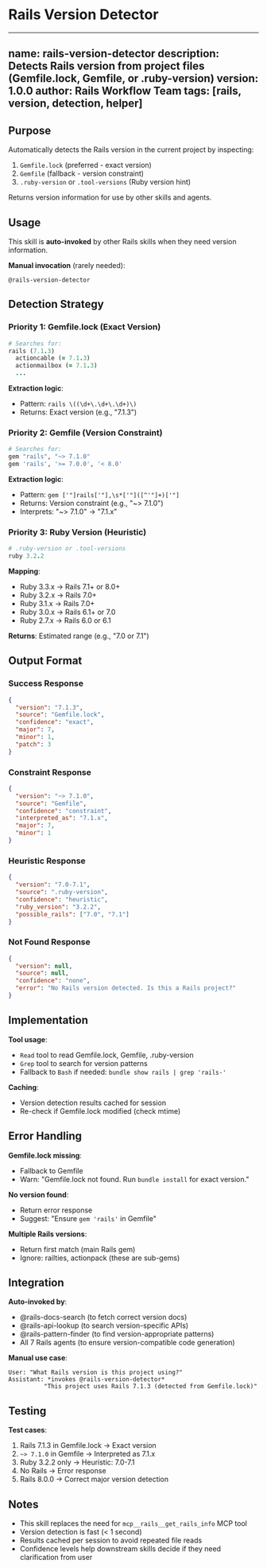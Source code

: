 # Rails Version Detector

---
name: rails-version-detector
description: Detects Rails version from project files (Gemfile.lock, Gemfile, or .ruby-version)
version: 1.0.0
author: Rails Workflow Team
tags: [rails, version, detection, helper]
---

## Purpose

Automatically detects the Rails version in the current project by inspecting:
1. `Gemfile.lock` (preferred - exact version)
2. `Gemfile` (fallback - version constraint)
3. `.ruby-version` or `.tool-versions` (Ruby version hint)

Returns version information for use by other skills and agents.

## Usage

This skill is **auto-invoked** by other Rails skills when they need version information.

**Manual invocation** (rarely needed):
```
@rails-version-detector
```

## Detection Strategy

### Priority 1: Gemfile.lock (Exact Version)
```ruby
# Searches for:
rails (7.1.3)
  actioncable (= 7.1.3)
  actionmailbox (= 7.1.3)
  ...
```

**Extraction logic**:
- Pattern: `rails \((\d+\.\d+\.\d+)\)`
- Returns: Exact version (e.g., "7.1.3")

### Priority 2: Gemfile (Version Constraint)
```ruby
# Searches for:
gem "rails", "~> 7.1.0"
gem 'rails', '>= 7.0.0', '< 8.0'
```

**Extraction logic**:
- Pattern: `gem ['"]rails['"],\s*['"]([^'"]+)['"]`
- Returns: Version constraint (e.g., "~> 7.1.0")
- Interprets: "~> 7.1.0" → "7.1.x"

### Priority 3: Ruby Version (Heuristic)
```ruby
# .ruby-version or .tool-versions
ruby 3.2.2
```

**Mapping**:
- Ruby 3.3.x → Rails 7.1+ or 8.0+
- Ruby 3.2.x → Rails 7.0+
- Ruby 3.1.x → Rails 7.0+
- Ruby 3.0.x → Rails 6.1+ or 7.0
- Ruby 2.7.x → Rails 6.0 or 6.1

**Returns**: Estimated range (e.g., "7.0 or 7.1")

## Output Format

### Success Response
```json
{
  "version": "7.1.3",
  "source": "Gemfile.lock",
  "confidence": "exact",
  "major": 7,
  "minor": 1,
  "patch": 3
}
```

### Constraint Response
```json
{
  "version": "~> 7.1.0",
  "source": "Gemfile",
  "confidence": "constraint",
  "interpreted_as": "7.1.x",
  "major": 7,
  "minor": 1
}
```

### Heuristic Response
```json
{
  "version": "7.0-7.1",
  "source": ".ruby-version",
  "confidence": "heuristic",
  "ruby_version": "3.2.2",
  "possible_rails": ["7.0", "7.1"]
}
```

### Not Found Response
```json
{
  "version": null,
  "source": null,
  "confidence": "none",
  "error": "No Rails version detected. Is this a Rails project?"
}
```

## Implementation

**Tool usage**:
- `Read` tool to read Gemfile.lock, Gemfile, .ruby-version
- `Grep` tool to search for version patterns
- Fallback to `Bash` if needed: `bundle show rails | grep 'rails-'`

**Caching**:
- Version detection results cached for session
- Re-check if Gemfile.lock modified (check mtime)

## Error Handling

**Gemfile.lock missing**:
- Fallback to Gemfile
- Warn: "Gemfile.lock not found. Run `bundle install` for exact version."

**No version found**:
- Return error response
- Suggest: "Ensure `gem 'rails'` in Gemfile"

**Multiple Rails versions**:
- Return first match (main Rails gem)
- Ignore: railties, actionpack (these are sub-gems)

## Integration

**Auto-invoked by**:
- @rails-docs-search (to fetch correct version docs)
- @rails-api-lookup (to search version-specific APIs)
- @rails-pattern-finder (to find version-appropriate patterns)
- All 7 Rails agents (to ensure version-compatible code generation)

**Manual use case**:
```
User: "What Rails version is this project using?"
Assistant: *invokes @rails-version-detector*
          "This project uses Rails 7.1.3 (detected from Gemfile.lock)"
```

## Testing

**Test cases**:
1. Rails 7.1.3 in Gemfile.lock → Exact version
2. `~> 7.1.0` in Gemfile → Interpreted as 7.1.x
3. Ruby 3.2.2 only → Heuristic: 7.0-7.1
4. No Rails → Error response
5. Rails 8.0.0 → Correct major version detection

## Notes

- This skill replaces the need for `mcp__rails__get_rails_info` MCP tool
- Version detection is fast (< 1 second)
- Results cached per session to avoid repeated file reads
- Confidence levels help downstream skills decide if they need clarification from user
